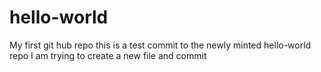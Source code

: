 # hello-world
My first git hub repo
this is a test commit to the newly minted hello-world repo
I am trying to create a new file and commit

